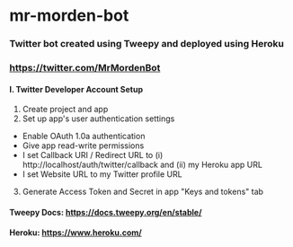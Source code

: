 # mr-morden-bot
### Twitter bot created using Tweepy and deployed using Heroku
### https://twitter.com/MrMordenBot



#### I. Twitter Developer Account Setup
1. Create project and app
2. Set up app's user authentication settings
* Enable OAuth 1.0a authentication
* Give app read-write permissions
* I set Callback URI / Redirect URL to (i) http://localhost/auth/twitter/callback and (ii) my Heroku app URL
* I set Website URL to my Twitter profile URL
3. Generate Access Token and Secret in app "Keys and tokens" tab

#### Tweepy Docs: https://docs.tweepy.org/en/stable/
#### Heroku: https://www.heroku.com/
